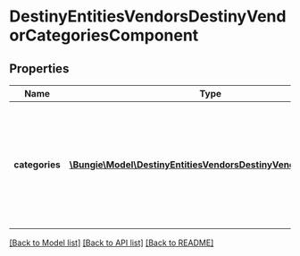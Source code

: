 # DestinyEntitiesVendorsDestinyVendorCategoriesComponent

## Properties
Name | Type | Description | Notes
------------ | ------------- | ------------- | -------------
**categories** | [**\Bungie\Model\DestinyEntitiesVendorsDestinyVendorCategory[]**](DestinyEntitiesVendorsDestinyVendorCategory.md) | The list of categories for items that the vendor sells, in rendering order.  These categories each point to a \&quot;display category\&quot; in the displayCategories property of the DestinyVendorDefinition, as opposed to the other categories. | [optional] 

[[Back to Model list]](../README.md#documentation-for-models) [[Back to API list]](../README.md#documentation-for-api-endpoints) [[Back to README]](../README.md)


